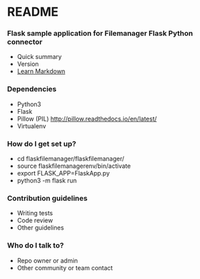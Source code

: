 # README #

### Flask sample application for Filemanager Flask Python connector ###

* Quick summary
* Version
* [Learn Markdown](https://bitbucket.org/tutorials/markdowndemo)

### Dependencies ###
* Python3
* Flask
* Pillow (PIL) http://pillow.readthedocs.io/en/latest/
* Virtualenv

### How do I get set up? ###

* cd flaskfilemanager/flaskfilemanager/
* source flaskfilemanagerenv/bin/activate
* export FLASK_APP=FlaskApp.py
* python3 -m flask run

### Contribution guidelines ###

* Writing tests
* Code review
* Other guidelines

### Who do I talk to? ###

* Repo owner or admin
* Other community or team contact

